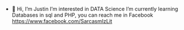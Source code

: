 - 👋 Hi, I’m Justin  I’m interested in DATA Science  I’m currently learning Databases in sql and PHP, you  can reach me in Facebook  https://www.facebook.com/SarcasmIzLit



